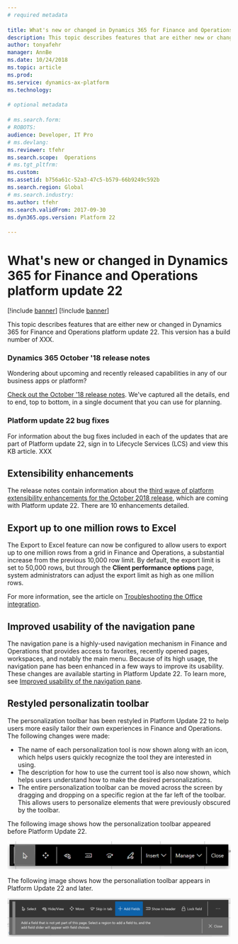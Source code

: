 ```yaml
---
# required metadata

title: What's new or changed in Dynamics 365 for Finance and Operations platform update 22
description: This topic describes features that are either new or changed in Dynamics 365 for Finance and Operation platform update 22. 
author: tonyafehr
manager: AnnBe
ms.date: 10/24/2018
ms.topic: article
ms.prod: 
ms.service: dynamics-ax-platform
ms.technology: 

# optional metadata

# ms.search.form: 
# ROBOTS: 
audience: Developer, IT Pro
# ms.devlang: 
ms.reviewer: tfehr
ms.search.scope:  Operations
# ms.tgt_pltfrm: 
ms.custom: 
ms.assetid: b756a61c-52a3-47c5-b579-66b9249c592b
ms.search.region: Global
# ms.search.industry: 
ms.author: tfehr
ms.search.validFrom: 2017-09-30 
ms.dyn365.ops.version: Platform 22

---
```

# What's new or changed in Dynamics 365 for Finance and Operations platform update 22

[!include [banner](../includes/banner.md)]
[!include [banner](../includes/review-banner.md)]

This topic describes features that are either new or changed in Dynamics 365 for Finance and Operations platform update 22. This version has a build number of XXX.

### Dynamics 365 October '18 release notes
Wondering about upcoming and recently released capabilities in any of our business apps or platform? 

[Check out the October '18 release notes](https://go.microsoft.com/fwlink/?linkid=870424). We've captured all the details, end to end, top to bottom, in a single document that you can use for planning. 

### Platform update 22 bug fixes
For information about the bug fixes included in each of the updates that are part of Platform update 22, sign in to Lifecycle Services (LCS) and view this KB article. XXX

## Extensibility enhancements
The release notes contain information about the [third wave of platform extensibility enhancements for the October 2018 release](/BusinessApplication-ReleaseNotes/October18/dynamics365-finance-operations/platform-extensibility3), which are coming with Platform update 22. There are 10 enhancements detailed.

## Export up to one million rows to Excel
The Export to Excel feature can now be configured to allow users to export up to one million rows from a grid in Finance and Operations, a substantial increase from the previous 10,000 row limit. By default, the export limit is set to 50,000 rows, but through the **Client performance options** page, system administrators can adjust the export limit as high as one million rows.

For more information, see the article on [Troubleshooting the Office integration](/dynamics365/unified-operations/dev-itpro/office-integration/office-integration-troubleshooting.md#why-is-the-export-to-excel-functionality-limited-to-10000-records).

## Improved usability of the navigation pane
The navigation pane is a highly-used navigation mechanism in Finance and Operations that provides access to favorites, recently opened pages, workspaces, and notably the main menu. Because of its high usage, the navigation pane has been enhanced in a few ways to improve its usability. These changes are available starting in Platform Update 22. To learn more, see [Improved usability of the navigation pane](/BusinessApplication-ReleaseNotes/October18/dynamics365-finance-operations/updated-navigation-pane).

## Restyled personalizatin toolbar
The personalization toolbar has been restyled in Platform Update 22 to help users more easily tailor their own experiences in Finance and Operations. The following changes were made: 

-  The name of each personalization tool is now shown along with an icon, which helps users quickly recognize the tool they are interested in using.
-  The description for how to use the current tool is also now shown, which helps users understand how to make the desired personalizations.  
-  The entire personalization toolbar can be moved across the screen by dragging and dropping on a specific region at the far left of the toolbar. This allows users to personalize elements that were previously obscured by the toolbar.   

The following image shows how the personalization toolbar appeared before Platform Update 22.

![Personalization toolbar before Platform Update 22](media/oldPersonalizationToolbar.png  "Personalization toolbar before Platform Update 22")

The following image shows how the personaliation toolbar appears in Platform Update 22 and later.

![Personalization toolbar in Platform Update 22 and later](media/restyledPersonalizationToolbar.png  "Personalization toolbar in Platform Update 22 and later]")






